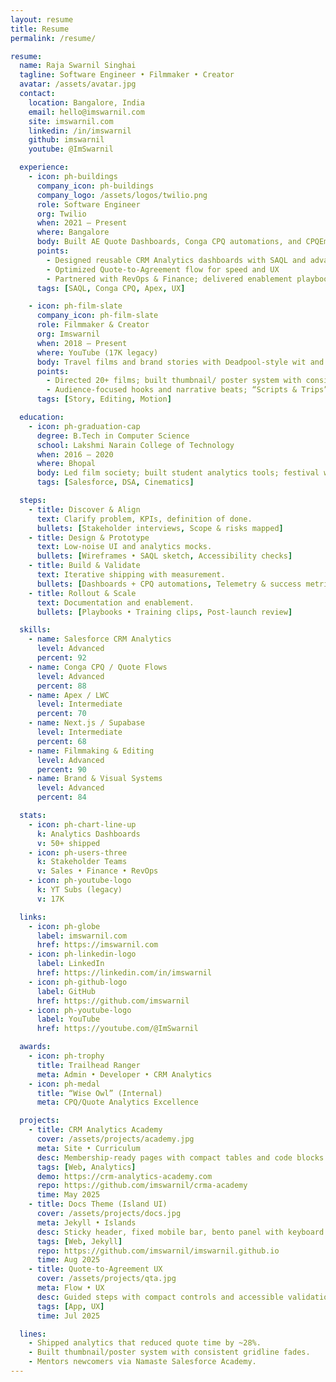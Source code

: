 ```yaml
---
layout: resume
title: Resume
permalink: /resume/

resume:
  name: Raja Swarnil Singhai
  tagline: Software Engineer • Filmmaker • Creator
  avatar: /assets/avatar.jpg
  contact:
    location: Bangalore, India
    email: hello@imswarnil.com
    site: imswarnil.com
    linkedin: /in/imswarnil
    github: imswarnil
    youtube: @ImSwarnil

  experience:
    - icon: ph-buildings
      company_icon: ph-buildings
      company_logo: /assets/logos/twilio.png
      role: Software Engineer
      org: Twilio
      when: 2021 — Present
      where: Bangalore
      body: Built AE Quote Dashboards, Conga CPQ automations, and CPQEmbeddedAI prototype to reduce quote time ~28%.
      points:
        - Designed reusable CRM Analytics dashboards with SAQL and advanced filtering
        - Optimized Quote-to-Agreement flow for speed and UX
        - Partnered with RevOps & Finance; delivered enablement playbooks
      tags: [SAQL, Conga CPQ, Apex, UX]

    - icon: ph-film-slate
      company_icon: ph-film-slate
      role: Filmmaker & Creator
      org: Imswarnil
      when: 2018 — Present
      where: YouTube (17K legacy)
      body: Travel films and brand stories with Deadpool-style wit and clean cinematic pacing; relaunching to 1M.
      points:
        - Directed 20+ films; built thumbnail/ poster system with consistent gridline fades
        - Audience-focused hooks and narrative beats; “Scripts & Trips” series
      tags: [Story, Editing, Motion]

  education:
    - icon: ph-graduation-cap
      degree: B.Tech in Computer Science
      school: Lakshmi Narain College of Technology
      when: 2016 — 2020
      where: Bhopal
      body: Led film society; built student analytics tools; festival wins.
      tags: [Salesforce, DSA, Cinematics]

  steps:
    - title: Discover & Align
      text: Clarify problem, KPIs, definition of done.
      bullets: [Stakeholder interviews, Scope & risks mapped]
    - title: Design & Prototype
      text: Low-noise UI and analytics mocks.
      bullets: [Wireframes • SAQL sketch, Accessibility checks]
    - title: Build & Validate
      text: Iterative shipping with measurement.
      bullets: [Dashboards + CPQ automations, Telemetry & success metrics]
    - title: Rollout & Scale
      text: Documentation and enablement.
      bullets: [Playbooks • Training clips, Post-launch review]

  skills:
    - name: Salesforce CRM Analytics
      level: Advanced
      percent: 92
    - name: Conga CPQ / Quote Flows
      level: Advanced
      percent: 88
    - name: Apex / LWC
      level: Intermediate
      percent: 70
    - name: Next.js / Supabase
      level: Intermediate
      percent: 68
    - name: Filmmaking & Editing
      level: Advanced
      percent: 90
    - name: Brand & Visual Systems
      level: Advanced
      percent: 84

  stats:
    - icon: ph-chart-line-up
      k: Analytics Dashboards
      v: 50+ shipped
    - icon: ph-users-three
      k: Stakeholder Teams
      v: Sales • Finance • RevOps
    - icon: ph-youtube-logo
      k: YT Subs (legacy)
      v: 17K

  links:
    - icon: ph-globe
      label: imswarnil.com
      href: https://imswarnil.com
    - icon: ph-linkedin-logo
      label: LinkedIn
      href: https://linkedin.com/in/imswarnil
    - icon: ph-github-logo
      label: GitHub
      href: https://github.com/imswarnil
    - icon: ph-youtube-logo
      label: YouTube
      href: https://youtube.com/@ImSwarnil

  awards:
    - icon: ph-trophy
      title: Trailhead Ranger
      meta: Admin • Developer • CRM Analytics
    - icon: ph-medal
      title: “Wise Owl” (Internal)
      meta: CPQ/Quote Analytics Excellence

  projects:
    - title: CRM Analytics Academy
      cover: /assets/projects/academy.jpg
      meta: Site • Curriculum
      desc: Membership-ready pages with compact tables and code blocks.
      tags: [Web, Analytics]
      demo: https://crm-analytics-academy.com
      repo: https://github.com/imswarnil/crma-academy
      time: May 2025
    - title: Docs Theme (Island UI)
      cover: /assets/projects/docs.jpg
      meta: Jekyll • Islands
      desc: Sticky header, fixed mobile bar, bento panel with keyboard escape.
      tags: [Web, Jekyll]
      repo: https://github.com/imswarnil/imswarnil.github.io
      time: Aug 2025
    - title: Quote-to-Agreement UX
      cover: /assets/projects/qta.jpg
      meta: Flow • UX
      desc: Guided steps with compact controls and accessible validation.
      tags: [App, UX]
      time: Jul 2025

  lines:
    - Shipped analytics that reduced quote time by ~28%.
    - Built thumbnail/poster system with consistent gridline fades.
    - Mentors newcomers via Namaste Salesforce Academy.
---
```


